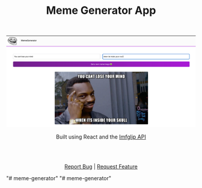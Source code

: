 <h1 align="center">
    Meme Generator App
</h1>
<br>



![MemePage ](./public/memegeneratorscreenshot.png)
<p align="center">
  Built using React and the <a href="https://imgflip.com/api" target='_blank'>Imfglip API</a>
</p>
<br>
 <p align="center">
    <br />
<!--     <a href="https://www.cryptaul.xyz/" target='_blank'>View Demo</a> -->
    <a href="https://github.com/awar7118/memegenerator">Report Bug</a>
    |
    <a href="https://github.com/awar7118/memegenerator">Request Feature</a>
  </p>
  
"# meme-generator" 
"# meme-generator" 
